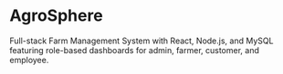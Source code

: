 # AgroSphere
Full-stack Farm Management System with React, Node.js, and MySQL featuring role-based dashboards for admin, farmer, customer, and employee.
